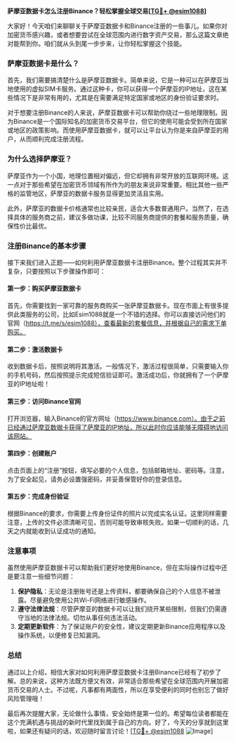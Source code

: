 **萨摩亚数据卡怎么注册Binance？轻松掌握全球交易[[TG💪+ @esim1088](https://t.me/s/esim1088)]**

大家好！今天咱们来聊聊关于萨摩亚数据卡和Binance注册的一些事儿。如果你对加密货币感兴趣，或者想要尝试在全球范围内进行数字资产交易，那么这篇文章绝对能帮到你。咱们就从头到尾一步步来，让你轻松掌握这个技能。

### 萨摩亚数据卡是什么？

首先，我们需要搞清楚什么是萨摩亚数据卡。简单来说，它是一种可以在萨摩亚当地使用的虚拟SIM卡服务。通过这种卡，你可以获得一个萨摩亚的IP地址，这在某些情况下是非常有用的，尤其是在需要满足特定国家或地区的身份验证要求时。

对于想要注册Binance的人来说，萨摩亚数据卡可以帮助你绕过一些地理限制。因为Binance是一个国际知名的加密货币交易平台，但它的使用可能会受到所在国家或地区的政策影响。而使用萨摩亚数据卡，就可以让平台认为你是来自萨摩亚的用户，从而顺利完成注册流程。

### 为什么选择萨摩亚？

萨摩亚作为一个小国，地理位置相对偏远，但它却拥有非常开放的互联网环境。这一点对于那些希望在加密货币领域有所作为的朋友来说非常重要。相比其他一些严格的监管地区，萨摩亚的数据卡服务显得更加灵活且实用。

此外，萨摩亚的数据卡价格通常也比较亲民，适合大多数普通用户。当然了，在选择具体的服务商之前，建议多做功课，比较不同服务商提供的套餐和服务质量，确保性价比最优。

### 注册Binance的基本步骤

接下来我们进入正题——如何利用萨摩亚数据卡注册Binance。整个过程其实并不复杂，只要按照以下步骤操作即可：

#### 第一步：购买萨摩亚数据卡
首先，你需要找到一家可靠的服务商购买一张萨摩亚数据卡。现在市面上有很多提供此类服务的公司，比如Esim1088就是一个不错的选择。你可以直接访问他们的官网（https://t.me/s/esim1088），查看最新的套餐信息，并根据自己的需求下单购买。

#### 第二步：激活数据卡
收到数据卡后，按照说明将其激活。一般情况下，激活过程很简单，只需要输入你的手机号码，然后按照提示完成短信验证即可。激活成功后，你就拥有了一个萨摩亚的IP地址啦！

#### 第三步：访问Binance官网
打开浏览器，输入Binance的官方网址（https://www.binance.com）。由于之前已经通过萨摩亚数据卡获得了萨摩亚的IP地址，所以此时你应该能够无障碍地访问该网站。

#### 第四步：创建账户
点击页面上的“注册”按钮，填写必要的个人信息，包括邮箱地址、密码等。注意，为了安全起见，请务必设置强密码，并妥善保管好你的登录信息。

#### 第五步：完成身份验证
根据Binance的要求，你需要上传身份证件的照片以完成实名认证。这里同样需要注意，上传的文件必须清晰可见，否则可能导致审核失败。如果一切顺利的话，几天之内就能收到认证成功的通知。

### 注意事项

虽然使用萨摩亚数据卡可以帮助我们更好地使用Binance，但在实际操作过程中还是要注意一些细节问题：

1. **保护隐私**：无论是注册账号还是上传资料，都要确保自己的个人信息不被泄露。尽量避免使用公共Wi-Fi网络进行敏感操作。
2. **遵守法律法规**：尽管萨摩亚的数据卡可以让我们绕开某些限制，但我们仍需遵守当地的法律法规。切勿从事任何违法活动。
3. **定期更新软件**：为了保证账户的安全性，建议定期更新Binance应用程序以及操作系统，以便修复已知漏洞。

### 总结

通过以上介绍，相信大家对如何利用萨摩亚数据卡注册Binance已经有了初步了解。总的来说，这种方法既方便又有效，非常适合那些希望在全球范围内开展加密货币交易的人士。不过呢，凡事都有两面性，所以在享受便利的同时也别忘了做好风险管理哦！

最后再次提醒大家，无论做什么事情，安全始终是第一位的。希望每位读者都能在这个充满机遇与挑战的新时代里找到属于自己的方向。好了，今天的分享就到这里啦，如果还有疑问的话，欢迎随时留言讨论！[[TG💪+ @esim1088](https://t.me/s/esim1088) ![Image](https://i.postimg.cc/4NQfJmqS/Snipaste-2025-05-13-00-14-12.png)]